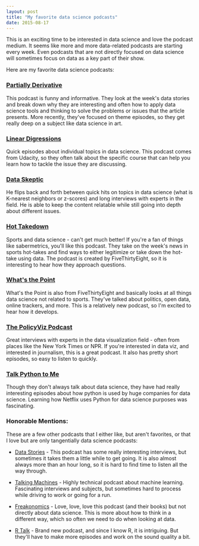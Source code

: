 ```yaml
---
layout: post
title: "My favorite data science podcasts"
date: 2015-08-17
---
```


This is an exciting time to be interested in data science and love the podcast medium. It seems like more and more data-related podcasts are starting every week. Even podcasts that are not directly focused on data science will sometimes focus on data as a key part of their show.

Here are my favorite data science podcasts:

### [Partially Derivative](http://partiallyderivative.com)
This podcast is funny and informative. They look at the week's data stories and break down why they are interesting and often how to apply data science tools and thinking to solve the problems or issues that the article presents. More recently, they've focused on theme episodes, so they get really deep on a subject like data science in art.

### [Linear Digressions](https://www.udacity.com/podcasts/linear-digressions)
Quick episodes about individual topics in data science. This podcast comes from Udacity, so they often talk about the specific course that can help you learn how to tackle the issue they are discussing.

### [Data Skeptic](http://dataskeptic.com/)
He flips back and forth between quick hits on topics in data science (what is K-nearest neighbors or z-scores) and long interviews with experts in the field. He is able to keep the content relatable while still going into depth about different issues.

### [Hot Takedown](http://fivethirtyeight.com/tag/hot-takedown/)
Sports and data science - can't get much better! If you're a fan of things like sabermetrics, you'll like this podcast. They take on the week's news in sports hot-takes and find ways to either legitimize or take down the hot-take using data. The podcast is created by FiveThirtyEight, so it is interesting to hear how they approach questions.

### [What's the Point](http://fivethirtyeight.com/tag/whats-the-point/)
What's the Point is also from FiveThirtyEight and basically looks at all things data science not related to sports. They've talked about politics, open data, online trackers, and more. This is a relatively new podcast, so I'm excited to hear how it develops.

### [The PolicyViz Podcast](http://policyviz.com/the-policyviz-podcast/)
Great interviews with experts in the data visualization field - often from places like the New York Times or NPR. If you're interested in data viz, and interested in journalism, this is a great podcast. It also has pretty short episodes, so easy to listen to quickly.

### [Talk Python to Me](http://talkpython.fm/)
Though they don't always talk about data science, they have had really interesting episodes about how python is used by huge companies for data science. Learning how Netflix uses Python for data science purposes was fascinating. 

### Honorable Mentions:
These are a few other podcasts that I either like, but aren't favorites, or that I love but are only tangentially data science podcasts:

- [Data Stories](http://datastori.es/) - This podcast has some really interesting interviews, but sometimes it takes them a little while to get going. It is also almost always more than an hour long, so it is hard to find time to listen all the way through.

- [Talking Machines](http://www.thetalkingmachines.com/) - Highly technical podcast about machine learning. Fascinating interviews and subjects, but sometimes hard to process while driving to work or going for a run.

- [Freakonomics](http://freakonomics.com/category/freakonomics-radio/podcasts/) - Love, love, love this podcast (and their books) but not directly about data science. This is more about how to think in a different way, which so often we need to do when looking at data.

- [R Talk](http://rtalk.org/) - Brand new podcast, and since I know R, it is intriguing. But they'll have to make more episodes and work on the sound quality a bit.
